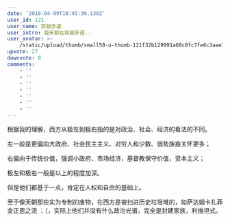 ```yaml
---
date: '2018-04-09T18:45:39.138Z'
user_id: 121
user_name: 穿越赤道
user_intro: 每天都在穿越赤道..
user_avatar: >-
    /static/upload/thumb/small50-u-thumb-121f32b129991a60c8fc7fe6c3aae703b3f4251ae0c.png
upvote: 27
downvote: 0
comments:
    - ''
    - ''
    - ''
    - ''
    - ''
    - ''
    - ''
---
```


根据我的理解，西方从极左到极右指的是对政治、社会、经济的看法的不同。

左一般是更偏向大政府、社会民主主义、对穷人和少数、弱势族裔关怀更多；

右偏向于传统价值，强调小政府、市场经济，基督教保守价值，资本主义；

极左和极右一般是以上的程度加深。

  

但是他们都基于一点，肯定在人权和自由的基础上。

  

至于像天朝那些实为专制的废物，在西方是被扫进历史垃圾堆的，如萨达姆卡扎菲金正恩之流 ：（，实际上他们并没有什么政治光谱，完全是封建家族，利维坦式。
